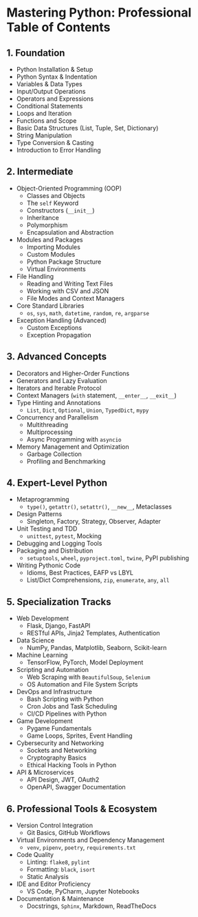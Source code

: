 
# Mastering Python: Professional Table of Contents

## 1. Foundation

- Python Installation & Setup
- Python Syntax & Indentation
- Variables & Data Types
- Input/Output Operations
- Operators and Expressions
- Conditional Statements
- Loops and Iteration
- Functions and Scope
- Basic Data Structures (List, Tuple, Set, Dictionary)
- String Manipulation
- Type Conversion & Casting
- Introduction to Error Handling

## 2. Intermediate

- Object-Oriented Programming (OOP)
  - Classes and Objects
  - The `self` Keyword
  - Constructors (`__init__`)
  - Inheritance
  - Polymorphism
  - Encapsulation and Abstraction
- Modules and Packages
  - Importing Modules
  - Custom Modules
  - Python Package Structure
  - Virtual Environments
- File Handling
  - Reading and Writing Text Files
  - Working with CSV and JSON
  - File Modes and Context Managers
- Core Standard Libraries
  - `os`, `sys`, `math`, `datetime`, `random`, `re`, `argparse`
- Exception Handling (Advanced)
  - Custom Exceptions
  - Exception Propagation

## 3. Advanced Concepts

- Decorators and Higher-Order Functions
- Generators and Lazy Evaluation
- Iterators and Iterable Protocol
- Context Managers (`with` statement, `__enter__`, `__exit__`)
- Type Hinting and Annotations
  - `List`, `Dict`, `Optional`, `Union`, `TypedDict`, `mypy`
- Concurrency and Parallelism
  - Multithreading
  - Multiprocessing
  - Async Programming with `asyncio`
- Memory Management and Optimization
  - Garbage Collection
  - Profiling and Benchmarking

## 4. Expert-Level Python

- Metaprogramming
  - `type()`, `getattr()`, `setattr()`, `__new__`, Metaclasses
- Design Patterns
  - Singleton, Factory, Strategy, Observer, Adapter
- Unit Testing and TDD
  - `unittest`, `pytest`, Mocking
- Debugging and Logging Tools
- Packaging and Distribution
  - `setuptools`, `wheel`, `pyproject.toml`, `twine`, PyPI publishing
- Writing Pythonic Code
  - Idioms, Best Practices, EAFP vs LBYL
  - List/Dict Comprehensions, `zip`, `enumerate`, `any`, `all`

## 5. Specialization Tracks

- Web Development
  - Flask, Django, FastAPI
  - RESTful APIs, Jinja2 Templates, Authentication
- Data Science
  - NumPy, Pandas, Matplotlib, Seaborn, Scikit-learn
- Machine Learning
  - TensorFlow, PyTorch, Model Deployment
- Scripting and Automation
  - Web Scraping with `BeautifulSoup`, `Selenium`
  - OS Automation and File System Scripts
- DevOps and Infrastructure
  - Bash Scripting with Python
  - Cron Jobs and Task Scheduling
  - CI/CD Pipelines with Python
- Game Development
  - Pygame Fundamentals
  - Game Loops, Sprites, Event Handling
- Cybersecurity and Networking
  - Sockets and Networking
  - Cryptography Basics
  - Ethical Hacking Tools in Python
- API & Microservices
  - API Design, JWT, OAuth2
  - OpenAPI, Swagger Documentation

## 6. Professional Tools & Ecosystem

- Version Control Integration
  - Git Basics, GitHub Workflows
- Virtual Environments and Dependency Management
  - `venv`, `pipenv`, `poetry`, `requirements.txt`
- Code Quality
  - Linting: `flake8`, `pylint`
  - Formatting: `black`, `isort`
  - Static Analysis
- IDE and Editor Proficiency
  - VS Code, PyCharm, Jupyter Notebooks
- Documentation & Maintenance
  - Docstrings, `Sphinx`, Markdown, ReadTheDocs
